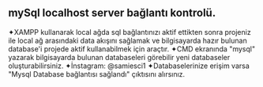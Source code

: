 mySql localhost server bağlantı kontrolü.
-----------------------------------------
✦XAMPP kullanarak local ağda sql bağlantınızı aktif ettikten sonra projeniz ile local ağ arasındaki data akışını sağlamak ve bilgisayarda hazır bulunan database'i projede aktif kullanabilmek için araçtır.
✦CMD ekranında "mysql" yazarak bilgisayarda bulunan databaseleri görebilir yeni databaseler oluşturabilirsiniz.
✦İnstagram: @samiesci1
✦Databaselerinize erişim varsa "Mysql Database bağlantısı sağlandı" çıktısını alırsınız.
